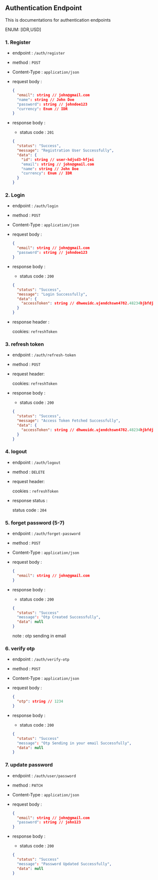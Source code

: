 ## Authentication Endpoint

This is documentations for authentication endpoints

ENUM: [IDR,USD]

### 1. Register

- endpoint : `/auth/register`
- method : `POST`
- Content-Type : `application/json`
- request body :
  ```json
  {
    "email": string // john@gmail.com
    "name": string // John Doe
    "password": string // johndoe123
    "currency": Enum // IDR
  }
  ```
- response body :

  - status code : `201`

  ```json
  {
    "status": "Success",
    "message": "Registration User Successfully",
    "data": {
      "id": string // user-hdjsd3-hfjei
      "email": string // john@gmail.com
      "name": string // John Doe
      "currency": Enum // IDR
    }
  }
  ```

### 2. Login

- endpoint : `/auth/login`
- method : `POST`
- Content-Type : `application/json`
- request body :

  ```json
  {
    "email": string // john@gmail.com
    "password": string // johndoe123
  }
  ```

- response body :

  - status code : `200`

  ```json
  {
    "status": "Success",
    "message": "Login Successfully",
    "data": {
      "accessToken": string // dhweuidc.ujendchswn4782.48234hjbfdj
    }
  }
  ```

- response header :

  cookies: `refreshToken`

### 3. refresh token

- endpoint : `/auth/refresh-token`
- method : `POST`
- request header:

  cookies: `refreshToken`

- response body :

  - status code : `200`

  ```json
  {
    "status": "Success",
    "message": "Access Token Fetched Successfully",
    "data": {
      "accessToken": string // dhweuidc.ujendchswn4782.48234hjbfdj
    }
  }
  ```

### 4. logout

- endpoint : `/auth/logout`
- method : `DELETE`
- request header:

  cookies : `refreshToken`

- response status :

  status code : `204`

### 5. forget password (5-7)

- endpoint : `/auth/forget-password`
- method : `POST`
- Content-Type : `application/json`
- request body :
  ```json
  {
    "email": string // john@gmail.com
  }
  ```
- response body :

  - status code : `200`

  ```json
  {
    "status": "Success"
    "message": "Otp Created Successfully",
    "data": null
  }
  ```

  note : otp sending in email

### 6. verify otp

- endpoint : `/auth/verify-otp`
- method : `POST`
- Content-Type : `application/json`
- request body :
  ```json
  {
    "otp": string // 1234
  }
  ```
- response body :

  - status code : `200`

  ```json
  {
    "status": "Success"
    "message": "Otp Sending in your email Successfully",
    "data": null
  }
  ```

### 7. update password

- endpoint : `/auth/user/password`
- method : `PATCH`
- Content-Type : `application/json`
- request body :
  ```json
  {
    "email": string // john@gmail.com
    "password": string // john123
  }
  ```
- response body :

  - status code : `200`

  ```json
  {
    "status": "Success"
    "message": "Password Updated Successfully",
    "data": null
  }
  ```
